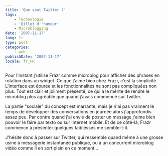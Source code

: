 ```yaml
---
title: 'Que vaut Twitter ?'
tags:
    - Technologie
    - 'Billet d''humeur'
    - Microblogging
date: '2007-11-17'
lang: fr
type: post
categories:
    - web
publishDate: '2007-11-17'
locale: fr_FR
---
```


Pour l'instant j'utilise Frazr comme microblog pour afficher des phrases en rotation dans un widget. Ce que j'aime bien chez Frazr, c'est la simplicité. L'interface est épurée et les fonctionnalités ne sont pas compliquées non plus. Tout est clair et joliment présenté, ce qui a le mérite de rendre le microblog plus agréable que quand j'avais commencé sur Twitter.

La partie "sociale" du concept est marrante, mais je n'ai pas vraiment le temps de développer des conversations en journée alors j'approfondis assez peu. Par contre quand j'ai envie de poster un message j'aime bien pouvoir le faire par texto ou sur Internet mobile. Et de ce côté-là, Frazr commence à présenter quelques faiblesses me semble-t-il.

J'hésite donc à passer sur Twitter, qui ressemble quand même à une grosse usine à messagerie instantanée publique, ou à un concurrent microblog vidéo comme il en sort plein en ce moment…